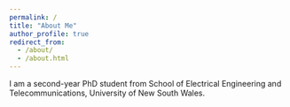 ```yaml
---
permalink: /
title: "About Me"
author_profile: true
redirect_from: 
  - /about/
  - /about.html
---
```

I am a second-year PhD student from School of Electrical Engineering and Telecommunications, University of New South Wales.
